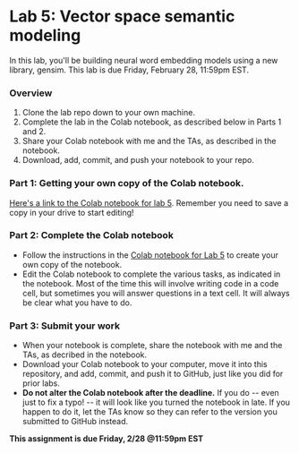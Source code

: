 # Lab 5: Vector space semantic modeling

In this lab, you'll be building neural word embedding models using a new library, gensim. This lab is due Friday, February 28, 11:59pm EST.

### Overview 
1. Clone the lab repo down to your own machine.
2. Complete the lab in the Colab notebook, as described below in Parts 1 and 2. 
3. Share your Colab notebook with me and the TAs, as described in the notebook.
4. Download, add, commit, and push your notebook to your repo. 


### Part 1: Getting your own copy of the Colab notebook.

[Here's a link to the Colab notebook for lab 5](https://colab.research.google.com/drive/1SeFU2xJUnA3XM3zkeebfW_XViePgRgIK?usp=sharing). Remember you need to save a copy in your drive to start editing!


### Part 2: Complete the Colab notebook
* Follow the instructions in the [Colab notebook for Lab 5](https://colab.research.google.com/drive/1SeFU2xJUnA3XM3zkeebfW_XViePgRgIK?usp=sharing) to create your own copy of the notebook.
* Edit the Colab notebook to complete the various tasks, as indicated in the notebook. Most of the time this will involve writing code in a code cell, but sometimes you will answer questions in a text cell. It will always be clear what you have to do.

### Part 3: Submit your work

* When your notebook is complete, share the notebook with me and the TAs, as decribed in the notebook.
* Download your Colab notebook to your computer, move it into this repository, and add, commit, and push it to GitHub, just like you did for prior labs.
* **Do not alter the Colab notebook after the deadline.** If you do -- even just to fix a typo! -- it will look like you turned the notebook in late. If you happen to do it, let the TAs know so they can refer to the version you submitted to GitHub instead.


**This assignment is due Friday, 2/28 @11:59pm EST**
